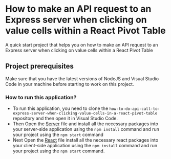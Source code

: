 
# How to make an API request to an Express server when clicking on value cells within a React Pivot Table

A quick start project that helps you on how to make an API request to an Express server when clicking on value cells within a React Pivot Table

## Project prerequisites

Make sure that you have the latest versions of NodeJS and Visual Studio Code in your machine before starting to work on this project.

### How to run this application?

 * To run this application, you need to clone the `how-to-do-api-call-to-express-server-when-clicking-value-cells-in-a-react-pivot-table` repository and then open it in Visual Studio Code. 
 * Then Open the [Server](./Server/) file and install all the necessary packages into your server-side application using the `npm install` command and run your project using the `npm start` command
 * Next Open the [React](./React/) file install all the necessary react packages into your client-side application using the `npm install` command and run your project using the `npm start` command.